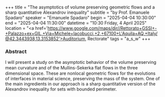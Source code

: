 +++
title = "The asymptotics of volume preserving geometric flows and a sharp quantitative Alexandrov inequality"
subtitle = "by Prof. Emanuele Spadaro"
speaker = "Emanuele Spadaro"
begin = "2025-04-04 10:30:00"
end = "2025-04-04 11:30:00"
datetime = "10:30 Friday, 4 April 2025"
location = "<a href='https://www.google.com/maps/dir//Rettorato+GSSI+-+Palazzo+ex+GIL,+Via+Michele+Iacobucci,+2,+67100+L'Aquila+AQ,+Italy/@42.3443938,13.3153852'>Auditorium, Rectorate</a>"
tags = "a_s_w"
+++

### Abstract
 I will present a study on the asymptotic behavior of the volume preserving mean curvature and of the Mullins-Sekerka flat ﬂows in the three dimensional space. These are nonlocal geometric flows for the evolutions of interfaces in material science, preserving the mass of the system. One of the main ingredients in our approach is a sharp quantitative version of the Alexandrov inequality for sets with bounded perimeter.
